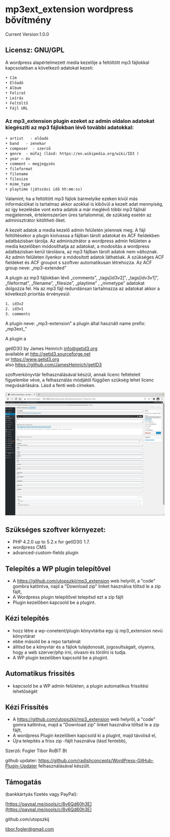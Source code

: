 # mp3ext_extension wordpress bővítmény

Current Version:1.0.0

## Licensz: GNU/GPL

A wordpress alapértelmezett media kezelője a feltöltött mp3 fájlokkal kapcsolatban a következő adatokat kezeli:

    • Cím
    • Előadó
    • Album
    • Felirat
    • Leírás
    • Feltöltő
    • Fájl URL

### Az mp3_extension plugin ezeket az admin oldalon adatokat kiegészíti az mp3 fájlokban lévő további adatokkal:

    • artist   - előadó
    • band   - zenekar
    • composer  - szerző
    • genre  - müfaj (lásd: https://en.wikipedia.org/wiki/ID3 )
    • year – év
    • comment – megjegyzés
    • fileformat
    • filename
    • filesize
    • mime_type
    • playtime (játszási idő hh:mm:ss)

Valamint; ha a feltöltött mp3 fájlok bármelyike ezeken kívül más információkat is tartalmaz akkor azokkal is kibővül a kezelt adat mennyiség, az így kezelésbe vont extra adatok a már meglévő többi mp3 fájlnál megjelennek, értelemszerűen üres tartalommal, de szükség esetén az adminisztrátor kitöltheti őket.

A kezelt adatok a media kezelő admin felületén jelennek meg.
A fájl feltöltésekor a plugin kiolvassa a fájlban tárolt adatokat és ACF fieldekben adatbázisban tárolja. Az adminisztrátor a wordpress admin felületen a media kezelőben módosíthatja az adatokat, a modosítás a wordpress adatbázisban kerül tárolásra, az mp3 fájlban tárolt adatok nem változnak. Az admin felületen ilyenkor a módosított adatok láthatóak.
A szükséges ACF fieldeket és ACF groupot s szoftver automatikusan létrehozza.
Az ACF group neve: „mp3-extended” 

A plugin az mp3 fájlokban lévő „comments”, „tags[id3v2]”, „tags[idv3v1]”, „fileformat”, „filename”, „filesize”, „playtime” , „mimetype” adatokat dolgozza fel.
Ha az mp3 fájl redundánsan tartalmazza az adatokat akkor a következő prioritás érvényesül:

    1. id3v2
    2. id3v1
    3. comments
    
A plugin neve: „mp3-extension” a plugin által használt name prefix:  „mp3ext_”

A plugin a 

getID3() by James Heinrich <info@getid3.org>               
available at http://getid3.sourceforge.net                 
           or https://www.getid3.org                        
          also https://github.com/JamesHeinrich/getID3  

szoftverkönyvtár felhasználásával készül, annak licenc feltételeit figyelembe véve, a felhasználás módjától függően szükség lehet  licenc megvásárlására.
Lásd a fenti web címeken.

![screen](screen.png)

## Szükséges szoftver környezet:

- PHP 4.2.0 up to 5.2.x for getID3() 1.7.
- wordpress CMS
- advanced-custom-fields plugin


## Telepítés a WP plugin telepítővel
- A https://github.com/utopszkij/mp3_extension web helyről, a "code" gombra kattintva, najd a "Download zip" linket használva töltsd le a zip fájlt,  
- A Wordpress plugin telepítővel telepitsd ezt a zip fájlt 
- Plugin kezelőben kapcsold be a plugint.

## Kézi telepítés
- hozz létre a wp-conetent/plugin könyvtárba egy új mp3_extension nevü könyvtárat
- ebbe másold be a repo tartalmát
- állitsd be a könyvtár és a fájlok tulajdonosát, jogosultságait, olyanra, hogy a web szerver/php irni, olvasni és törölni is tudja.
- A WP plugin kezelőben kapcsold be a plugint.

## Automatikus frissités
- kapcsold be a WP admin felületen, a plugin automatikus frissitési lehetőségét

## Kézi Frissítés
- A https://github.com/utopszkij/mp3_extension web helyről, a "code" gomra kattintva, majd a "Download zip" linket használva töltsd le a zip fájlt, 
- A wordpress Plugin kezelőben kapcsold ki a plugint, majd távolisd el,
- Újra telepítés a friss zip -fájlt használva (lásd fentebb),
     
Szerző: Fogler Tibor RoBIT Bt

github updater: https://github.com/radishconcepts/WordPress-GitHub-Plugin-Updater felhasználásával készült.

## Támogatás 

(bankkártyás fizetés vagy PayPal):

[https://paypal.me/pools/c/8v6Qd60h3E](https://paypal.me/pools/c/8v6Qd60h3E)






github.com/utopszkij

tibor.fogler@gmail.com
